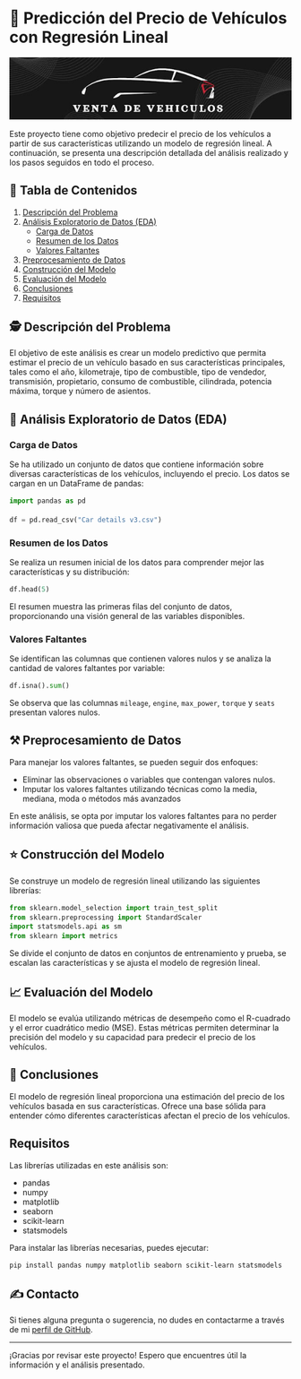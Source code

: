 # 🚗 Predicción del Precio de Vehículos con Regresión Lineal
![](banner.jpg)

Este proyecto tiene como objetivo predecir el precio de los vehículos a partir de sus características utilizando un modelo de regresión lineal. A continuación, se presenta una descripción detallada del análisis realizado y los pasos seguidos en todo el proceso.

## 📖 Tabla de Contenidos
1. [Descripción del Problema](#descripción-del-problema)
2. [Análisis Exploratorio de Datos (EDA)](#análisis-exploratorio-de-datos-eda)
   - [Carga de Datos](#carga-de-datos)
   - [Resumen de los Datos](#resumen-de-los-datos)
   - [Valores Faltantes](#valores-faltantes)
3. [Preprocesamiento de Datos](#preprocesamiento-de-datos)
4. [Construcción del Modelo](#construcción-del-modelo)
5. [Evaluación del Modelo](#evaluación-del-modelo)
6. [Conclusiones](#conclusiones)
7. [Requisitos](#requisitos)

## 🕵️ Descripción del Problema

El objetivo de este análisis es crear un modelo predictivo que permita estimar el precio de un vehículo basado en sus características principales, tales como el año, kilometraje, tipo de combustible, tipo de vendedor, transmisión, propietario, consumo de combustible, cilindrada, potencia máxima, torque y número de asientos.

## 🔎 Análisis Exploratorio de Datos (EDA)

### Carga de Datos

Se ha utilizado un conjunto de datos que contiene información sobre diversas características de los vehículos, incluyendo el precio. Los datos se cargan en un DataFrame de pandas:

```python
import pandas as pd

df = pd.read_csv("Car details v3.csv")
```

### Resumen de los Datos

Se realiza un resumen inicial de los datos para comprender mejor las características y su distribución:

```python
df.head(5)
```

El resumen muestra las primeras filas del conjunto de datos, proporcionando una visión general de las variables disponibles.

### Valores Faltantes

Se identifican las columnas que contienen valores nulos y se analiza la cantidad de valores faltantes por variable:

```python
df.isna().sum()
```

Se observa que las columnas `mileage`, `engine`, `max_power`, `torque` y `seats` presentan valores nulos.

## ⚒️ Preprocesamiento de Datos

Para manejar los valores faltantes, se pueden seguir dos enfoques:
- Eliminar las observaciones o variables que contengan valores nulos.
- Imputar los valores faltantes utilizando técnicas como la media, mediana, moda o métodos más avanzados

En este análisis, se opta por imputar los valores faltantes para no perder información valiosa que pueda afectar negativamente el análisis.

## ⭐ Construcción del Modelo

Se construye un modelo de regresión lineal utilizando las siguientes librerías:

```python
from sklearn.model_selection import train_test_split
from sklearn.preprocessing import StandardScaler
import statsmodels.api as sm
from sklearn import metrics
```

Se divide el conjunto de datos en conjuntos de entrenamiento y prueba, se escalan las características y se ajusta el modelo de regresión lineal.

## 📈 Evaluación del Modelo

El modelo se evalúa utilizando métricas de desempeño como el R-cuadrado y el error cuadrático medio (MSE). Estas métricas permiten determinar la precisión del modelo y su capacidad para predecir el precio de los vehículos.

## 🏁 Conclusiones

El modelo de regresión lineal proporciona una estimación del precio de los vehículos basada en sus características. Ofrece una base sólida para entender cómo diferentes características afectan el precio de los vehículos.

## Requisitos

Las librerías utilizadas en este análisis son:

- pandas
- numpy
- matplotlib
- seaborn
- scikit-learn
- statsmodels

Para instalar las librerías necesarias, puedes ejecutar:

```bash
pip install pandas numpy matplotlib seaborn scikit-learn statsmodels
```

## ✍️ Contacto

Si tienes alguna pregunta o sugerencia, no dudes en contactarme a través de mi [perfil de GitHub](https://github.com/Andersoncrs).

---

¡Gracias por revisar este proyecto! Espero que encuentres útil la información y el análisis presentado.
